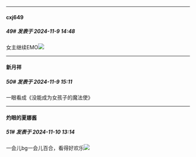 ﻿
*****

####  cxj649  
##### 49#       发表于 2024-11-9 14:48

女主继续EMO<img src="https://static.saraba1st.com/image/smiley/face/54.gif" referrerpolicy="no-referrer">


*****

####  新月祥  
##### 50#       发表于 2024-11-9 15:11

一眼看成《没能成为女孩子的魔法使》


*****

####  灼眼的夏娜酱  
##### 51#       发表于 2024-11-10 13:14

一会儿bg一会儿百合，看得好欢乐<img src="https://static.saraba1st.com/image/smiley/face2017/066.png" referrerpolicy="no-referrer">

